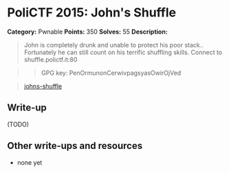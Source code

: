 # PoliCTF 2015: John's Shuffle

**Category:** Pwnable
**Points:** 350
**Solves:** 55
**Description:**

> John is completely drunk and unable to protect his poor stack.. Fortunately he can still count on his terrific shuffling skills. Connect to
> shuffle.polictf.it:80

>> GPG key: PenOrmunonCerwivpagsyasOwirOjVed

> [johns-shuffle](johns-shuffle_ebee3fc8684b5802b681ade5dd06623f.tar.gz.gpg)

## Write-up

(TODO)

## Other write-ups and resources

* none yet
